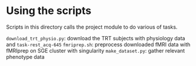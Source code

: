 # Using the scripts

Scripts in this directory calls the project module to do various of tasks.

`download_trt_physio.py`: download the TRT subjects with physiology data and `task-rest_acq-645`
`fmriprep.sh`: preprocess downloaded fMRI data with fMRIprep on SGE cluster with singularity
`make_dataset.py`: gather relevant phenotype data
